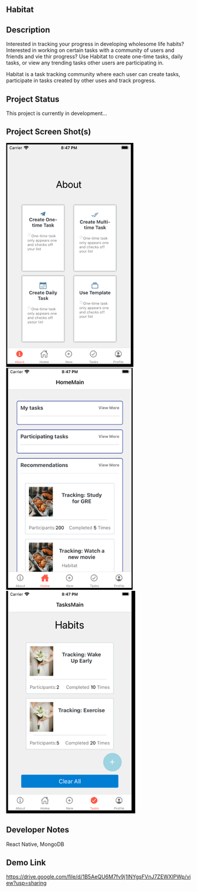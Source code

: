 ## Habitat

## Description

Interested in tracking your progress in developing wholesome life habits? Interested in working on certain tasks with a community of users and friends and 
vie thir progress? Use Habitat to create one-time tasks, daily tasks, or view any trending tasks other users are participating in. 

Habitat is a task tracking community where each user can create tasks, participate in tasks created by other uses and track progress. 

## Project Status

This project is currently in development...

## Project Screen Shot(s)

![alt text](https://github.com/Yiwen789/Habitat/blob/main/assets/demo1.png?raw=true)
![alt text](https://github.com/Yiwen789/Habitat/blob/main/assets/demo2.png?raw=true)
![alt text](https://github.com/Yiwen789/Habitat/blob/main/assets/demo3.png?raw=true)


## Developer Notes

React Native, MongoDB

## Demo Link
https://drive.google.com/file/d/1B5AeQU6M7fv9j1lNYgsFVnJ7ZEWXlPWp/view?usp=sharing
